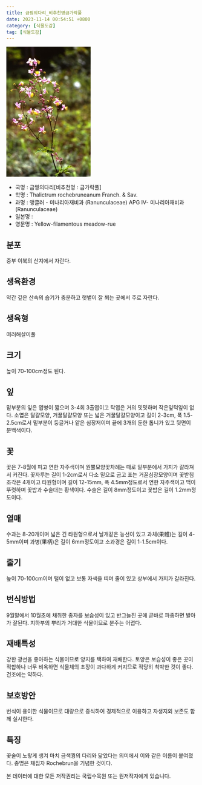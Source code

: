 ```yaml
---
title: 금꿩의다리_비추천명금가락풀
date: 2023-11-14 00:54:51 +0800
category: [식물도감]
tag: [식물도감]
---
```




![금꿩의다리[비추천명 : 금가락풀]](/assets/img/fileUpload/plants/basic/Ranunculaceae/Thalictrum/19356/1_th2.JPG)
- 국명 : 금꿩의다리[비추천명 : 금가락풀]
- 학명 : Thalictrum rochebruneanum Franch. & Sav.
- 과명 : 앵글러 - 미나리아재비과 (Ranunculaceae) APG Ⅳ- 미나리아재비과 (Ranunculaceae)
- 일본명 : 
- 영문명 : Yellow-filamentous meadow-rue


## 분포
중부 이북의 산지에서 자란다.
## 생육환경
약간 깊은 산속의 습기가 충분하고 햇볕이 잘 쬐는 곳에서 주로 자란다.
## 생육형
여러해살이풀 
## 크기
높이 70-100cm정도 된다.
## 잎
밑부분의 잎은 엽병이 짧으며 3-4회 3출엽이고 탁엽은 거의 밋밋하며 작은잎턱잎이 없다. 소엽은 달걀모양, 거꿀달걀모양 또는 넓은 거꿀달걀모양이고 길이 2-3cm, 폭 1.5-2.5cm로서 밑부분이 둥글거나 얕은 심장저이며 끝에 3개의 둔한 톱니가 있고 뒷면이 분백색이다.
## 꽃
꽃은 7-8월에 피고 연한 자주색이며 원뿔모양꽃차례는 때로 밑부분에서 가지가 갈라져서 커진다. 꽃자루는 길이 1-2cm로서 다소 밑으로 굽고 포는 거꿀심장모양이며 꽃받침조각은 4개이고 타원형이며 길이 12-15mm, 폭 4.5mm정도로서 연한 자주색이고 맥이 뚜렷하며 꽃밥과 수술대는 황색이다. 수술은 길이 8mm정도이고 꽃밥은 길이 1.2mm정도이다.
## 열매
수과는 8-20개이며 넓은 긴 타원형으로서 날개같은 능선이 있고 과체(果體)는 길이 4-5mm이며 과병(果柄)은 길이 6mm정도이고 소과경은 길이 1-1.5cm이다.
## 줄기
높이 70-100cm이며 털이 없고 보통 자색을 띠며 줄이 있고 상부에서 가지가 갈라진다.
## 번식방법
9월말에서 10월초에 채취한 종자를 보습성이 있고 반그늘진 곳에 곧바로 파종하면 발아가 잘된다. 지하부의 뿌리가 거대한 식물이므로 분주는 어렵다.
## 재배특성
강한 광선을 좋아하는 식물이므로 양지를 택하여 재배한다. 토양은 보습성이 좋은 곳이 적합하나 너무 비옥하면 식물체의 초장이 과다하게 커지므로 적당히 척박한 것이 좋다. 건조에는 약하다.
## 보호방안
번식이 용이한 식물이므로 대량으로 증식하여 경제적으로 이용하고 자생지외 보존도 함께 실시한다.
## 특징
꽃술이 노랗게 생겨 마치 금색꿩의 다리와 닮았다는 의미에서 이와 같은 이름이 붙여졌다. 종명은 채집자 Rochebrun을 기념한 것이다.






본 데이터에 대한 모든 저작권리는 국립수목원 또는 원저작자에게 있습니다.
